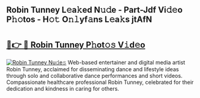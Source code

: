 ## Robin Tunney L𝚎a𝚔ed N𝚞𝚍e - Part-Jdf Vi𝚍𝚎o P𝚑𝚘tos - H𝚘𝚝 O𝚗𝚕yf𝚊ns L𝚎a𝚔s jtAfN

# <h2><a href="http://kfdsy6.oniu.top/?m=Robin+Tunney">🔗👉 🔴 Robin Tunney P𝚑ot𝚘𝚜 V𝚒d𝚎o</a></h2>

[![Robin Tunney Nu𝚍e𝚜](https://i.imgur.com/0qMVB7G.gif)](http://kfdsy6.oniu.top/?m=Robin+Tunney)
Web-based entertainer and digital media artist Robin Tunney, acclaimed for disseminating dance and lifestyle ideas through solo and collaborative dance performances and short videos. Compassionate healthcare professional Robin Tunney, celebrated for their dedication and kindness in caring for others.  
